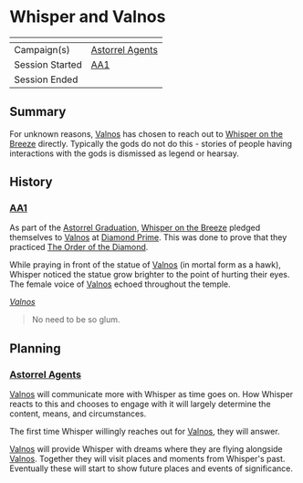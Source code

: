 # Whisper and Valnos

| []() | |
| --- | --- |
| Campaign(s) | [Astorrel Agents](../README.md) |
| Session Started | [AA1](../sessions/1.md) |
| Session Ended | |

## Summary

For unknown reasons, [Valnos](../../../astarus/gods/gods/valnos.md) has chosen to reach out to [Whisper on the Breeze](../../../astarus/people/whisper-on-the-breeze.md) directly. Typically the gods do not do this - stories of people having interactions with the gods is dismissed as legend or hearsay.

## History

### [AA1](../sessions/1.md)

As part of the [Astorrel Graduation](astorrel-graduation.md), [Whisper on the Breeze](../../../astarus/people/whisper-on-the-breeze.md) pledged themselves to [Valnos](../../../astarus/gods/gods/valnos.md) at [Diamond Prime](../../../astarus/places/buildings/temples/diamond-prime.md). This was done to prove that they practiced [The Order of the Diamond](../../../astarus/gods/the-order-of-the-diamond.md).

While praying in front of the statue of [Valnos](../../../astarus/gods/gods/valnos.md) (in mortal form as a hawk), Whisper noticed the statue grow brighter to the point of hurting their eyes. The female voice of [Valnos](../../../astarus/gods/gods/valnos.md) echoed throughout the temple.

*[Valnos](../../../astarus/gods/gods/valnos.md)*

> No need to be so glum.

## Planning

### [Astorrel Agents](../README.md)

[Valnos](../../../astarus/gods/gods/valnos.md) will communicate more with Whisper as time goes on. How Whisper reacts to this and chooses to engage with it will largely determine the content, means, and circumstances.

The first time Whisper willingly reaches out for [Valnos](../../../astarus/gods/gods/valnos.md), they will answer.

[Valnos](../../../astarus/gods/gods/valnos.md) will provide Whisper with dreams where they are flying alongside [Valnos](../../../astarus/gods/gods/valnos.md). Together they will visit places and moments from Whisper's past. Eventually these will start to show future places and events of significance.
